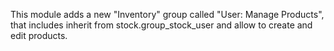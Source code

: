 This module adds a new "Inventory" group called "User: Manage Products", that includes inherit from stock.group_stock_user and allow to create and edit products.
